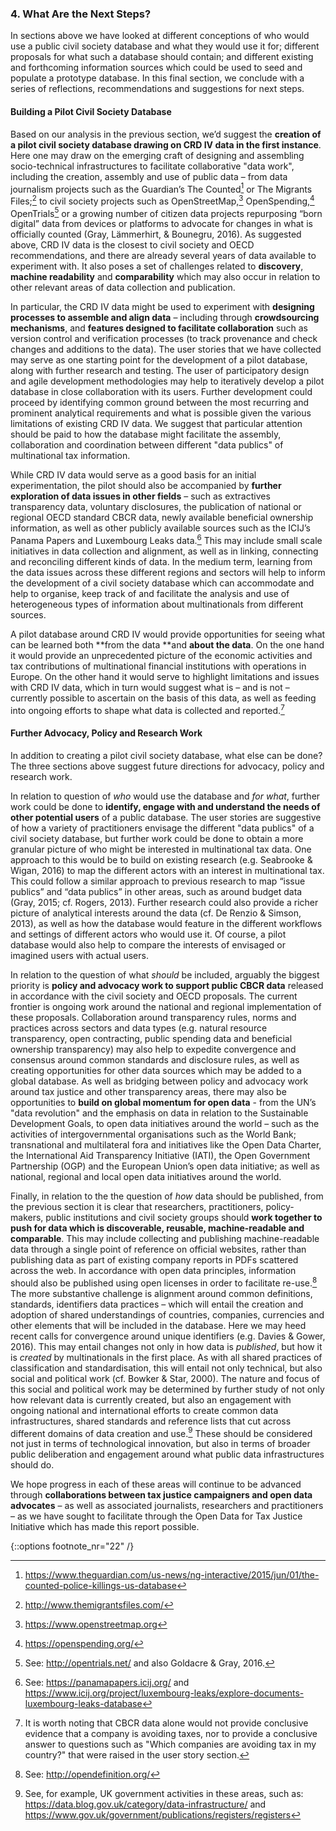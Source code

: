 ### 4. What Are the Next Steps?

In sections above we have looked at different conceptions of who would use a public civil society database and what they would use it for; different proposals for what such a database should contain; and different existing and forthcoming information sources which could be used to seed and populate a prototype database. In this final section, we conclude with a series of reflections, recommendations and suggestions for next steps.

#### Building a Pilot Civil Society Database

Based on our analysis in the previous section, we’d suggest the **creation of a pilot civil society database drawing on CRD IV data in the first instance**. Here one may draw on the emerging craft of designing and assembling socio-technical infrastructures to facilitate collaborative "data work", including the creation, assembly and use of public data – from data journalism projects such as the Guardian’s The Counted[^18] or The Migrants Files;[^19] to civil society projects such as OpenStreetMap,[^20] OpenSpending,[^21] OpenTrials[^22] or a growing number of citizen data projects repurposing “born digital” data from devices or platforms to advocate for changes in what is officially counted (Gray, Lämmerhirt, & Bounegru, 2016). As suggested above, CRD IV data is the closest to civil society and OECD recommendations, and there are already several years of data available to experiment with. It also poses a set of challenges related to **discovery**, **machine readability** and **comparability** which may also occur in relation to other relevant areas of data collection and publication.

In particular, the CRD IV data might be used to experiment with **designing processes to assemble and align data** – including through **crowdsourcing mechanisms**, and **features designed to facilitate collaboration** such as version control and verification processes (to track provenance and check changes and additions to the data). The user stories that we have collected may serve as one starting point for the development of a pilot database, along with further research and testing. The user of participatory design and agile development methodologies may help to iteratively develop a pilot database in close collaboration with its users. Further development could proceed by identifying common ground between the most recurring and prominent analytical requirements and what is possible given the various limitations of existing CRD IV data. We suggest that particular attention should be paid to how the database might facilitate the assembly, collaboration and coordination between different "data publics" of multinational tax information.

While CRD IV data would serve as a good basis for an initial experimentation, the pilot should also be accompanied by **further exploration of data issues in other fields** – such as extractives transparency data, voluntary disclosures, the publication of national or regional OECD standard CBCR data, newly available beneficial ownership information, as well as other publicly available sources such as the ICIJ’s Panama Papers and Luxembourg Leaks data.[^23] This may include small scale initiatives in data collection and alignment, as well as in linking, connecting and reconciling different kinds of data. In the medium term, learning from the data issues across these different regions and sectors will help to inform the development of a civil society database which can accommodate and help to organise, keep track of and facilitate the analysis and use of heterogeneous types of information about multinationals from different sources.

A pilot database around CRD IV would provide opportunities for seeing what can be learned both **from the data **and **about the data**. On the one hand it would provide an unprecedented picture of the economic activities and tax contributions of multinational financial institutions with operations in Europe. On the other hand it would serve to highlight limitations and issues with CRD IV data, which in turn would suggest what is – and is not – currently possible to ascertain on the basis of this data, as well as feeding into ongoing efforts to shape what data is collected and reported.[^24]

#### Further Advocacy, Policy and Research Work

In addition to creating a pilot civil society database, what else can be done? The three sections above suggest future directions for advocacy, policy and research work.

In relation to question of *who* would use the database and *for what*, further work could be done to **identify, engage with and understand the needs of other potential users** of a public database. The user stories are suggestive of how a variety of practitioners envisage the different "data publics" of a civil society database, but further work could be done to obtain a more granular picture of who might be interested in multinational tax data. One approach to this would be to build on existing research (e.g. Seabrooke & Wigan, 2016) to map the different actors with an interest in multinational tax. This could follow a similar approach to previous research to map “issue publics” and “data publics” in other areas, such as around budget data (Gray, 2015; cf. Rogers, 2013). Further research could also provide a richer picture of analytical interests around the data (cf. De Renzio & Simson, 2013), as well as how the database would feature in the different workflows and settings of different actors who would use it. Of course, a pilot database would also help to compare the interests of envisaged or imagined users with actual users.

In relation to the question of what *should* be included, arguably the biggest priority is **policy and advocacy work to support public CBCR data** released in accordance with the civil society and OECD proposals. The current frontier is ongoing work around the national and regional implementation of these proposals. Collaboration around transparency rules, norms and practices across sectors and data types (e.g. natural resource transparency, open contracting, public spending data and beneficial ownership transparency) may also help to expedite convergence and consensus around common standards and disclosure rules, as well as creating opportunities for other data sources which may be added to a global database. As well as bridging between policy and advocacy work around tax justice and other transparency areas, there may also be opportunities to **build on global momentum for open data** - from the UN’s "data revolution" and the emphasis on data in relation to the Sustainable Development Goals, to open data initiatives around the world – such as the activities of intergovernmental organisations such as the World Bank; transnational and multilateral fora and initiatives like the Open Data Charter, the International Aid Transparency Initiative (IATI), the Open Government Partnership (OGP) and the European Union’s open data initiative; as well as national, regional and local open data initiatives around the world.

Finally, in relation to the the question of *how* data should be published, from the previous section it is clear that researchers, practitioners, policy-makers, public institutions and civil society groups should **work together to push for data which is discoverable, reusable, machine-readable and comparable**. This may include collecting and publishing machine-readable data through a single point of reference on official websites, rather than publishing data as part of existing company reports in PDFs scattered across the web. In accordance with open data principles, information should also be published using open licenses in order to facilitate re-use.[^25] The more substantive challenge is alignment around common definitions, standards, identifiers data practices – which will entail the creation and adoption of shared understandings of countries, companies, currencies and other elements that will be included in the database. Here we may heed recent calls for convergence around unique identifiers (e.g. Davies & Gower, 2016). This may entail changes not only in how data is *published*, but how it is *created* by multinationals in the first place. As with all shared practices of classification and standardisation, this will entail not only technical, but also social and political work (cf. Bowker & Star, 2000). The nature and focus of this social and political work may be determined by further study of not only how relevant data is currently created, but also an engagement with ongoing national and international efforts to create common data infrastructures, shared standards and reference lists that cut across different domains of data creation and use.[^26] These should be considered not just in terms of technological innovation, but also in terms of broader public deliberation and engagement around what public data infrastructures should do.

We hope progress in each of these areas will continue to be advanced through **collaborations between tax justice campaigners and open data advocates** – as well as associated journalists, researchers and practitioners – as we have sought to facilitate through the Open Data for Tax Justice Initiative which has made this report possible.

{::options footnote_nr="22" /}
[^18]:  https://www.theguardian.com/us-news/ng-interactive/2015/jun/01/the-counted-police-killings-us-database
[^19]: http://www.themigrantsfiles.com/
[^20]: https://www.openstreetmap.org
[^21]: https://openspending.org/
[^22]: See: http://opentrials.net/ and also Goldacre & Gray, 2016.
[^23]: See: https://panamapapers.icij.org/ and https://www.icij.org/project/luxembourg-leaks/explore-documents-luxembourg-leaks-database
[^24]: It is worth noting that CBCR data alone would not provide conclusive evidence that a company is avoiding taxes, nor to provide a conclusive answer to questions such as "Which companies are avoiding tax in my country?" that were raised in the user story section.
[^25]: See: http://opendefinition.org/
[^26]: See, for example, UK government activities in these areas, such as: https://data.blog.gov.uk/category/data-infrastructure/ and https://www.gov.uk/government/publications/registers/registers
